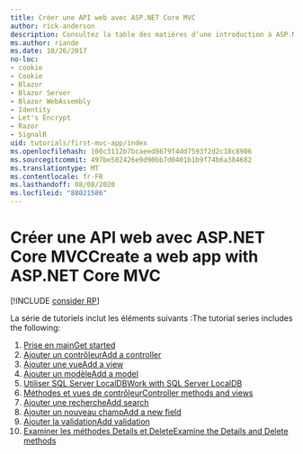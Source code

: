 ```yaml
---
title: Créer une API web avec ASP.NET Core MVC
author: rick-anderson
description: Consultez la table des matières d’une introduction à ASP.NET Core MVC.
ms.author: riande
ms.date: 10/26/2017
no-loc:
- cookie
- Cookie
- Blazor
- Blazor Server
- Blazor WebAssembly
- Identity
- Let's Encrypt
- Razor
- SignalR
uid: tutorials/first-mvc-app/index
ms.openlocfilehash: 100c3112b7bcaeed8679f4dd7593f2d2c18c8906
ms.sourcegitcommit: 497be502426e9d90bb7d0401b1b9f74b6a384682
ms.translationtype: MT
ms.contentlocale: fr-FR
ms.lasthandoff: 08/08/2020
ms.locfileid: "88021586"
---
```

# <a name="create-a-web-app-with-aspnet-core-mvc"></a><span data-ttu-id="99ec0-103">Créer une API web avec ASP.NET Core MVC</span><span class="sxs-lookup"><span data-stu-id="99ec0-103">Create a web app with ASP.NET Core MVC</span></span>

[!INCLUDE [consider RP](~/includes/razor.md)]

<span data-ttu-id="99ec0-104">La série de tutoriels inclut les éléments suivants :</span><span class="sxs-lookup"><span data-stu-id="99ec0-104">The tutorial series includes the following:</span></span>

1. [<span data-ttu-id="99ec0-105">Prise en main</span><span class="sxs-lookup"><span data-stu-id="99ec0-105">Get started</span></span>](start-mvc.md)
1. [<span data-ttu-id="99ec0-106">Ajouter un contrôleur</span><span class="sxs-lookup"><span data-stu-id="99ec0-106">Add a controller</span></span>](adding-controller.md)
1. [<span data-ttu-id="99ec0-107">Ajouter une vue</span><span class="sxs-lookup"><span data-stu-id="99ec0-107">Add a view</span></span>](adding-view.md)
1. [<span data-ttu-id="99ec0-108">Ajouter un modèle</span><span class="sxs-lookup"><span data-stu-id="99ec0-108">Add a model</span></span>](adding-model.md)
1. [<span data-ttu-id="99ec0-109">Utiliser SQL Server LocalDB</span><span class="sxs-lookup"><span data-stu-id="99ec0-109">Work with SQL Server LocalDB</span></span>](working-with-sql.md)
1. [<span data-ttu-id="99ec0-110">Méthodes et vues de contrôleur</span><span class="sxs-lookup"><span data-stu-id="99ec0-110">Controller methods and views</span></span>](controller-methods-views.md)
1. [<span data-ttu-id="99ec0-111">Ajouter une recherche</span><span class="sxs-lookup"><span data-stu-id="99ec0-111">Add search</span></span>](search.md)
1. [<span data-ttu-id="99ec0-112">Ajouter un nouveau champ</span><span class="sxs-lookup"><span data-stu-id="99ec0-112">Add a new field</span></span>](new-field.md)
1. [<span data-ttu-id="99ec0-113">Ajouter la validation</span><span class="sxs-lookup"><span data-stu-id="99ec0-113">Add validation</span></span>](validation.md)
1. [<span data-ttu-id="99ec0-114">Examiner les méthodes Details et Delete</span><span class="sxs-lookup"><span data-stu-id="99ec0-114">Examine the Details and Delete methods</span></span>](details.md)
